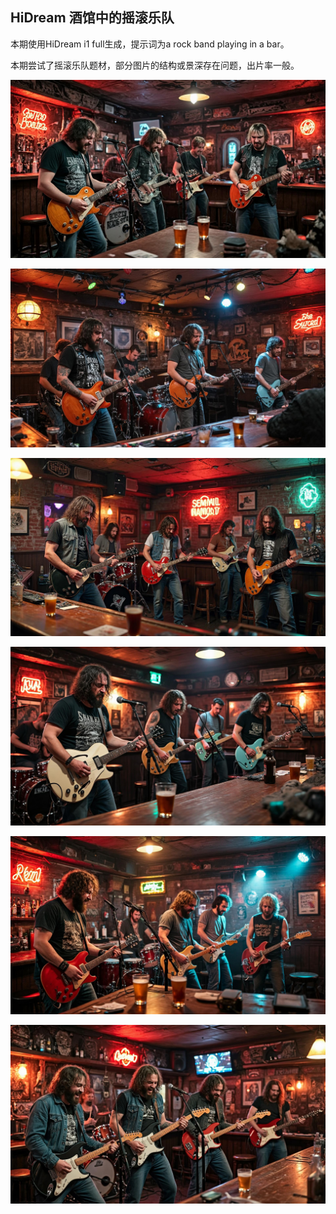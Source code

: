 ## HiDream 酒馆中的摇滚乐队

本期使用HiDream i1 full生成，提示词为a rock band playing in a bar。

本期尝试了摇滚乐队题材，部分图片的结构或景深存在问题，出片率一般。

![ComfyUI_00073_.jpg](https://github.com/Willian7004/media-blog/blob/main/files/202505/2025051308/ComfyUI_00073_.jpg?raw=true)

![ComfyUI_00074_.jpg](https://github.com/Willian7004/media-blog/blob/main/files/202505/2025051308/ComfyUI_00074_.jpg?raw=true)

![ComfyUI_00075_.jpg](https://github.com/Willian7004/media-blog/blob/main/files/202505/2025051308/ComfyUI_00075_.jpg?raw=true)

![ComfyUI_00076_.jpg](https://github.com/Willian7004/media-blog/blob/main/files/202505/2025051308/ComfyUI_00076_.jpg?raw=true)

![ComfyUI_00077_.jpg](https://github.com/Willian7004/media-blog/blob/main/files/202505/2025051308/ComfyUI_00077_.jpg?raw=true)

![ComfyUI_00079_.jpg](https://github.com/Willian7004/media-blog/blob/main/files/202505/2025051308/ComfyUI_00079_.jpg?raw=true)